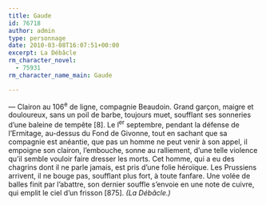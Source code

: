 ```yaml
---
title: Gaude
id: 76718
author: admin
type: personnage
date: 2010-03-08T16:07:51+00:00
excerpt: La Débâcle
rm_character_novel:
  - 75931
rm_character_name_main: Gaude

---
```

— Clairon au 106<sup>e</sup> de ligne, compagnie Beaudoin. Grand garçon, maigre et douloureux, sans un poil de barbe, toujours muet, soufflant ses sonneries d&rsquo;une baleine de tempête [8]. Le l<sup>er</sup> septembre, pendant la défense de l&rsquo;Ermitage, au-dessus du Fond de Givonne, tout en sachant que sa compagnie est anéantie, que pas un homme ne peut venir à son appel, il empoigne son clairon, l&rsquo;embouche, sonne au ralliement, d&rsquo;une telle violence qu&rsquo;il semble vouloir faire dresser les morts. Cet homme, qui a eu des chagrins dont il ne parle jamais, est pris d&rsquo;une folie héroïque. Les Prussiens arrivent, il ne bouge pas, soufflant plus fort, à toute fanfare. Une volée de balles finit par l&rsquo;abattre, son dernier souffle s&rsquo;envoie en une note de cuivre, qui emplit le ciel d&rsquo;un frisson [875]. _(La Débâcle.)_